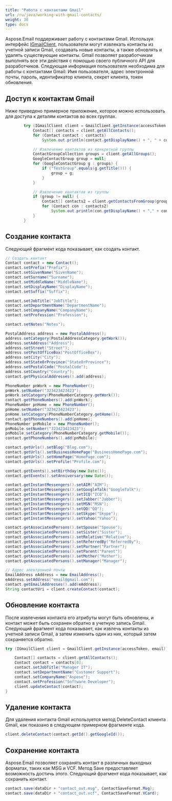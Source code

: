```yaml
---
title: "Работа с контактами Gmail"
url: /ru/java/working-with-gmail-contacts/
weight: 30
type: docs
---
```



Aspose.Email поддерживает работу с контактами Gmail. Используя интерфейс [IGmailClient](https://apireference.aspose.com/email/java/com.aspose.email/IGmailClient), пользователи могут извлекать контакты из учетной записи Gmail, создавать новые контакты, а также обновлять и удалять существующие контакты. Gmail позволяет разработчикам выполнять все эти действия с помощью своего публичного API для разработчиков. Следующая информация пользователя необходима для работы с контактами Gmail:
Имя пользователя, адрес электронной почты, пароль, идентификатор клиента, секрет клиента, токен обновления.

## **Доступ к контактам Gmail**
Ниже приведено примерное приложение, которое можно использовать для доступа к деталям контактов во всех группах.



~~~Java
        try (IGmailClient client = GmailClient.getInstance(accessToken, email)) {
            Contact[] contacts = client.getAllContacts();
            for (Contact contact : contacts)
                System.out.println(contact.getDisplayName() + ", " + contact.getEmailAddresses().get_Item(0));

            // Извлечение контактов из конкретной группы
            ContactGroupCollection groups = client.getAllGroups();
            GoogleContactGroup group = null;
            for (GoogleContactGroup g : groups) {
                if ("TestGroup".equals(g.getTitle())) {
                    group = g;
                }
            }

            // Извлечение контактов из группы
            if (group != null) {
                Contact[] contacts2 = client.getContactsFromGroup(group.getId());
                for (Contact con : contacts2)
                    System.out.println(con.getDisplayName() + "," + con.getEmailAddresses().get_Item(0).toString());
            }
        }

~~~
## **Создание контакта**
Следующий фрагмент кода показывает, как создать контакт.



~~~Java
// Создать контакт
Contact contact = new Contact();
contact.setPrefix("Prefix");
contact.setGivenName("GivenName");
contact.setSurname("Surname");
contact.setMiddleName("MiddleName");
contact.setDisplayName("DisplayName");
contact.setSuffix("Suffix");

contact.setJobTitle("JobTitle");
contact.setDepartmentName("DepartmentName");
contact.setCompanyName("CompanyName");
contact.setProfession("Profession");

contact.setNotes("Notes");

PostalAddress address = new PostalAddress();
address.setCategory(PostalAddressCategory.getWork());
address.setAddress("Address");
address.setStreet("Street");
address.setPostOfficeBox("PostOfficeBox");
address.setCity("City");
address.setStateOrProvince("StateOrProvince");
address.setPostalCode("PostalCode");
address.setCountry("Country");
contact.getPhysicalAddresses().add(address);

PhoneNumber pnWork = new PhoneNumber();
pnWork.setNumber("323423423423");
pnWork.setCategory(PhoneNumberCategory.getWork());
contact.getPhoneNumbers().add(pnWork);
PhoneNumber pnHome = new PhoneNumber();
pnHome.setNumber("323423423423");
pnHome.setCategory(PhoneNumberCategory.getHome());
contact.getPhoneNumbers().add(pnHome);
PhoneNumber pnMobile = new PhoneNumber();
pnMobile.setNumber("323423423423");
pnMobile.setCategory(PhoneNumberCategory.getMobile());
contact.getPhoneNumbers().add(pnMobile);

contact.getUrls().setBlog("Blog.com");
contact.getUrls().setBusinessHomePage("BusinessHomePage.com");
contact.getUrls().setHomePage("HomePage.com");
contact.getUrls().setProfile("Profile.com");

contact.getEvents().setBirthday(new Date());
contact.getEvents().setAnniversary(new Date());

contact.getInstantMessengers().setAIM("AIM");
contact.getInstantMessengers().setGoogleTalk("GoogleTalk");
contact.getInstantMessengers().setICQ("ICQ");
contact.getInstantMessengers().setJabber("Jabber");
contact.getInstantMessengers().setMSN("MSN");
contact.getInstantMessengers().setQQ("QQ");
contact.getInstantMessengers().setSkype("Skype");
contact.getInstantMessengers().setYahoo("Yahoo");

contact.getAssociatedPersons().setSpouse("Spouse");
contact.getAssociatedPersons().setSister("Sister");
contact.getAssociatedPersons().setRelative("Relative");
contact.getAssociatedPersons().setReferredBy("ReferredBy");
contact.getAssociatedPersons().setPartner("Partner");
contact.getAssociatedPersons().setParent("Parent");
contact.getAssociatedPersons().setMother("Mother");
contact.getAssociatedPersons().setManager("Manager");

// Адрес электронной почты
EmailAddress eAddress = new EmailAddress();
eAddress.setAddress("email@gmail.com");
contact.getEmailAddresses().add(eAddress);
String contactUri = client.createContact(contact);
~~~
## **Обновление контакта**
После извлечения контакта его атрибуты могут быть обновлены, и контакт может быть сохранен обратно в учетную запись Gmail. Следующий фрагмент кода показывает, как извлечь контакты из учетной записи Gmail, а затем изменить один из них, который затем сохраняется обратно.



~~~Java
try (IGmailClient client = GmailClient.getInstance(accessToken, email)) {

    Contact[] contacts = client.getAllContacts();
    Contact contact = contacts[0];
    contact.setJobTitle("Manager IT");
    contact.setDepartmentName("Customer Support");
    contact.setCompanyName("Aspose");
    contact.setProfession("Software Developer");
    client.updateContact(contact);
}
~~~
## **Удаление контакта**
Для удаления контакта Gmail используется метод DeleteContact клиента Gmail, как показано в следующем примерном фрагменте кода.



~~~Java
client.deleteContact(contact.getId().getGoogleId());
~~~
## **Сохранение контакта**
Aspose.Email позволяет сохранять контакт в различных выходных форматах, таких как MSG и VCF. Метод Save предоставляет возможность достичь этого. Следующий фрагмент кода показывает, как сохранить контакт.



~~~Java
contact.save(dataDir + "contact_out.msg", ContactSaveFormat.Msg);
contact.save(dataDir + "contact_out.vcf", ContactSaveFormat.VCard);
~~~